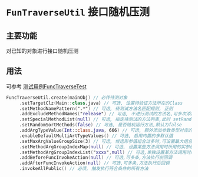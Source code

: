 # `FunTraverseUtil` 接口随机压测

## 主要功能

对已知的对象进行接口随机压测

## 用法

可参考 [测试用例FuncTraverseTest](../utils/src/androidTest/java/org/lynxz/utils/reflect/FuncTraverseTest.kt)

```kotlin
FuncTraverseUtil.create(mainObj) // 必传待测对象
     .setTargetClz(Main::class.java) // 可选, 设置待验证方法所在的Class
     .setMethodNamePattern(".*") // 可选, 待测试方法名匹配规则, 正则
     .addExcludeMethodNames("release") // 可选, 不进行测试的方法名,可多次添加或一次添加多条
     .setSpecialMethodList(null) // 可选, 指定待测试的方法列表,此时 setRandomSortMethods 无效
     .setRandomSortMethods(false) // 可选, 是否随机运行方法,默认为false
     .addArgTypeValue(Int::class.java, 666) // 可选, 额外添加参数类型对应的值, 可多条,内置给定了默认值
     .enableDefaultMultiArtTypeValues() // 可选, 启用内置的多默认值
     .setMaxArgValueGroupSize(3) // 可选, 候选形参值组合过多时,可设置最大组合数, 负数表示不限制,默认为10个
     .setMethodArgGroupIndexMap(null) // 可选, 设置某些方法调用时所用的实参组合序号列表
     .setMethodArgGroupIndexList("xxxx",null) // 可选,单独设置某方法调用时所使用的的实参组合序号列表
     .addBeforeFuncInvokeAction(null) // 可选,可多条,方法执行前回调
     .addAfterFuncInvokeAction(null) // 可选,可多条,方法执行后回调
     .invokeAllPublic() // 必须, 触发执行符合条件的所有方法
```